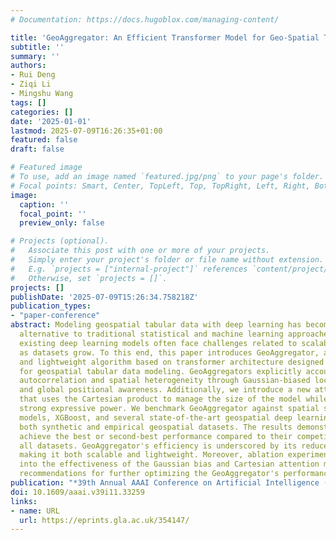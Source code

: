 ```yaml
---
# Documentation: https://docs.hugoblox.com/managing-content/

title: 'GeoAggregator: An Efficient Transformer Model for Geo-Spatial Tabular Data'
subtitle: ''
summary: ''
authors:
- Rui Deng
- Ziqi Li
- Mingshu Wang
tags: []
categories: []
date: '2025-01-01'
lastmod: 2025-07-09T16:26:35+01:00
featured: false
draft: false

# Featured image
# To use, add an image named `featured.jpg/png` to your page's folder.
# Focal points: Smart, Center, TopLeft, Top, TopRight, Left, Right, BottomLeft, Bottom, BottomRight.
image:
  caption: ''
  focal_point: ''
  preview_only: false

# Projects (optional).
#   Associate this post with one or more of your projects.
#   Simply enter your project's folder or file name without extension.
#   E.g. `projects = ["internal-project"]` references `content/project/deep-learning/index.md`.
#   Otherwise, set `projects = []`.
projects: []
publishDate: '2025-07-09T15:26:34.758218Z'
publication_types:
- "paper-conference"
abstract: Modeling geospatial tabular data with deep learning has become a promising
  alternative to traditional statistical and machine learning approaches. However,
  existing deep learning models often face challenges related to scalability and flexibility
  as datasets grow. To this end, this paper introduces GeoAggregator, an efficient
  and lightweight algorithm based on transformer architecture designed specifically
  for geospatial tabular data modeling. GeoAggregators explicitly account for spatial
  autocorrelation and spatial heterogeneity through Gaussian-biased local attention
  and global positional awareness. Additionally, we introduce a new attention mechanism
  that uses the Cartesian product to manage the size of the model while maintaining
  strong expressive power. We benchmark GeoAggregator against spatial statistical
  models, XGBoost, and several state-of-the-art geospatial deep learning methods using
  both synthetic and empirical geospatial datasets. The results demonstrate that GeoAggregators
  achieve the best or second-best performance compared to their competitors on nearly
  all datasets. GeoAggregator's efficiency is underscored by its reduced model size,
  making it both scalable and lightweight. Moreover, ablation experiments offer insights
  into the effectiveness of the Gaussian bias and Cartesian attention mechanism, providing
  recommendations for further optimizing the GeoAggregator's performance.
publication: "*39th Annual AAAI Conference on Artificial Intelligence (AAAI'25)* (pp. 11572–11580). AAAI Press. https://doi.org/10.1609/aaai.v39i11.33259"
doi: 10.1609/aaai.v39i11.33259
links:
- name: URL
  url: https://eprints.gla.ac.uk/354147/
---
```

